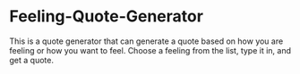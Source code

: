# Feeling-Quote-Generator
This is a quote generator that can generate a quote based on how you are feeling or how you want to feel. Choose a feeling from the list, type it in, and get a quote.
